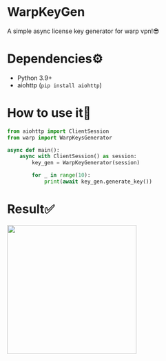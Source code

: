 # WarpKeyGen
A simple async license key generator for warp vpn!😎

# Dependencies⚙️
- Python 3.9+
- aiohttp (`pip install aiohttp`)

# How to use it🤔
```python
from aiohttp import ClientSession
from warp import WarpKeysGenerator

async def main():
    async with ClientSession() as session:
        key_gen = WarpKeyGenerator(session)

        for _ in range(10):
            print(await key_gen.generate_key())
```

# Result✅
<img src="https://sun9-west.userapi.com/sun9-13/s/v1/ig2/EiF_ZdIgDjrrj9CG3PYIuL6v4Wd7AIDMbk6C0J9N3dDcC_nJzsiYBcOYdQWuaB56lbPg5So6gsH7jLtaY9jq_7ur.jpg?size=1080x1870&quality=96&type=album" width="300">
